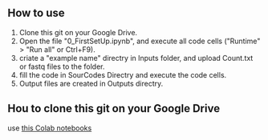## How to use ##
1. Clone this git on your Google Drive.
2. Open the file "0_FirstSetUp.ipynb", and execute all code cells ("Runtime" > "Run all" or Ctrl+F9).
3. criate a "example name" directry in Inputs folder, and upload Count.txt or fastq files to the folder.
4. fill the code in SourCodes Directry and execute the code cells.
5. Output files are created in Outputs directry.


## Hou to clone this git on your Google Drive ##
use <a href=https://colab.research.google.com/gist/Kym-bioinfo/04b1b1356811e5020d2ecc05007d3d26/git_clone.ipynb>this Colab notebooks</a>
